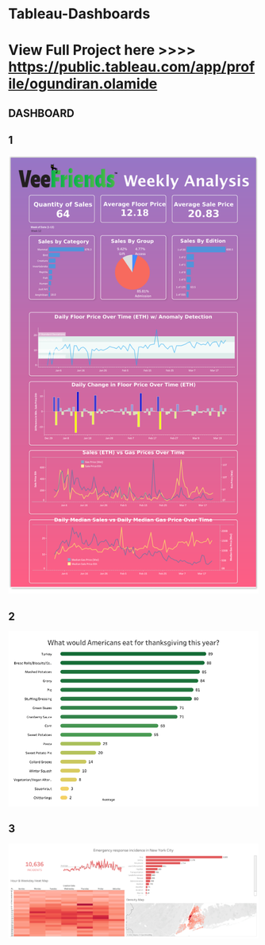 # Tableau-Dashboards
# View Full Project here >>>> https://public.tableau.com/app/profile/ogundiran.olamide
## DASHBOARD
## 1
![App Screenshot](Veefriendsdashboardpng.png)
## 2
![App Screenshot](What_would_Americans_eat_for_thanksgiving_this_year.png)
## 3
![App Screenshot](Emergency_response_incidence_in_NewYorkCity_Dashboard.png)
